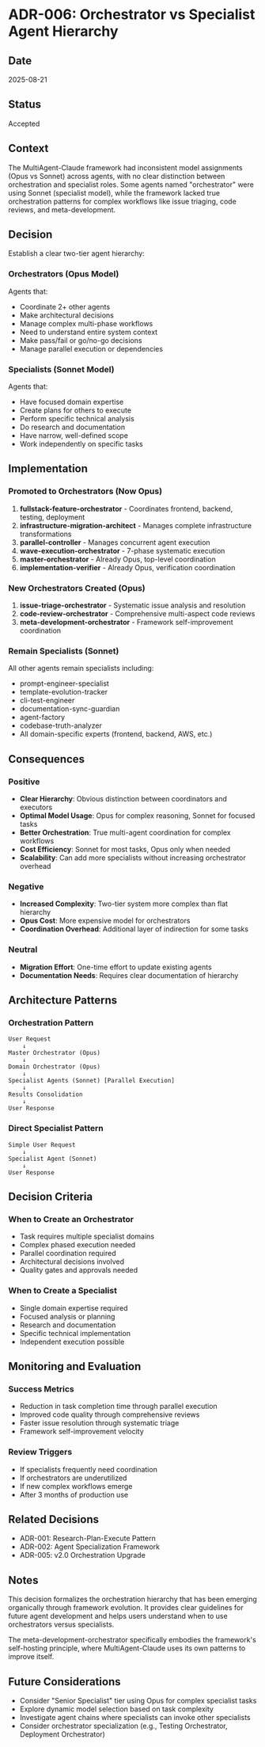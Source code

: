# ADR-006: Orchestrator vs Specialist Agent Hierarchy

## Date
2025-08-21

## Status
Accepted

## Context
The MultiAgent-Claude framework had inconsistent model assignments (Opus vs Sonnet) across agents, with no clear distinction between orchestration and specialist roles. Some agents named "orchestrator" were using Sonnet (specialist model), while the framework lacked true orchestration patterns for complex workflows like issue triaging, code reviews, and meta-development.

## Decision
Establish a clear two-tier agent hierarchy:

### Orchestrators (Opus Model)
Agents that:
- Coordinate 2+ other agents
- Make architectural decisions
- Manage complex multi-phase workflows
- Need to understand entire system context
- Make pass/fail or go/no-go decisions
- Manage parallel execution or dependencies

### Specialists (Sonnet Model)
Agents that:
- Have focused domain expertise
- Create plans for others to execute
- Perform specific technical analysis
- Do research and documentation
- Have narrow, well-defined scope
- Work independently on specific tasks

## Implementation
### Promoted to Orchestrators (Now Opus)
1. **fullstack-feature-orchestrator** - Coordinates frontend, backend, testing, deployment
2. **infrastructure-migration-architect** - Manages complete infrastructure transformations
3. **parallel-controller** - Manages concurrent agent execution
4. **wave-execution-orchestrator** - 7-phase systematic execution
5. **master-orchestrator** - Already Opus, top-level coordination
6. **implementation-verifier** - Already Opus, verification coordination

### New Orchestrators Created (Opus)
1. **issue-triage-orchestrator** - Systematic issue analysis and resolution
2. **code-review-orchestrator** - Comprehensive multi-aspect code reviews
3. **meta-development-orchestrator** - Framework self-improvement coordination

### Remain Specialists (Sonnet)
All other agents remain specialists including:
- prompt-engineer-specialist
- template-evolution-tracker
- cli-test-engineer
- documentation-sync-guardian
- agent-factory
- codebase-truth-analyzer
- All domain-specific experts (frontend, backend, AWS, etc.)

## Consequences

### Positive
- **Clear Hierarchy**: Obvious distinction between coordinators and executors
- **Optimal Model Usage**: Opus for complex reasoning, Sonnet for focused tasks
- **Better Orchestration**: True multi-agent coordination for complex workflows
- **Cost Efficiency**: Sonnet for most tasks, Opus only when needed
- **Scalability**: Can add more specialists without increasing orchestrator overhead

### Negative
- **Increased Complexity**: Two-tier system more complex than flat hierarchy
- **Opus Cost**: More expensive model for orchestrators
- **Coordination Overhead**: Additional layer of indirection for some tasks

### Neutral
- **Migration Effort**: One-time effort to update existing agents
- **Documentation Needs**: Requires clear documentation of hierarchy

## Architecture Patterns

### Orchestration Pattern
```
User Request
    ↓
Master Orchestrator (Opus)
    ↓
Domain Orchestrator (Opus)
    ↓
Specialist Agents (Sonnet) [Parallel Execution]
    ↓
Results Consolidation
    ↓
User Response
```

### Direct Specialist Pattern
```
Simple User Request
    ↓
Specialist Agent (Sonnet)
    ↓
User Response
```

## Decision Criteria

### When to Create an Orchestrator
- Task requires multiple specialist domains
- Complex phased execution needed
- Parallel coordination required
- Architectural decisions involved
- Quality gates and approvals needed

### When to Create a Specialist
- Single domain expertise required
- Focused analysis or planning
- Research and documentation
- Specific technical implementation
- Independent execution possible

## Monitoring and Evaluation

### Success Metrics
- Reduction in task completion time through parallel execution
- Improved code quality through comprehensive reviews
- Faster issue resolution through systematic triage
- Framework self-improvement velocity

### Review Triggers
- If specialists frequently need coordination
- If orchestrators are underutilized
- If new complex workflows emerge
- After 3 months of production use

## Related Decisions
- ADR-001: Research-Plan-Execute Pattern
- ADR-002: Agent Specialization Framework
- ADR-005: v2.0 Orchestration Upgrade

## Notes
This decision formalizes the orchestration hierarchy that has been emerging organically through framework evolution. It provides clear guidelines for future agent development and helps users understand when to use orchestrators versus specialists.

The meta-development-orchestrator specifically embodies the framework's self-hosting principle, where MultiAgent-Claude uses its own patterns to improve itself.

## Future Considerations
- Consider "Senior Specialist" tier using Opus for complex specialist tasks
- Explore dynamic model selection based on task complexity
- Investigate agent chains where specialists can invoke other specialists
- Consider orchestrator specialization (e.g., Testing Orchestrator, Deployment Orchestrator)